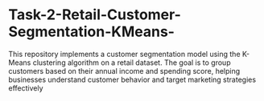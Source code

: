 # Task-2-Retail-Customer-Segmentation-KMeans-
This repository implements a customer segmentation model using the K-Means clustering algorithm on a retail dataset. The goal is to group customers based on their annual income and spending score, helping businesses understand customer behavior and target marketing strategies effectively
